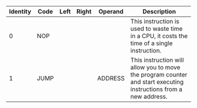 | Identity | Code    | Left    | Right   | Operand  | Description                                                                                                      |
| -------- | ------- | ------- | ------- | -------- | ---------------------------------------------------------------------------------------------------------------- |
| 0        | NOP     |         |         |          | This instruction is used to waste time in a CPU, it costs the time of a single instruction.                      |
| 1        | JUMP    |         |         | ADDRESS  | This instruction will allow you to move the program counter and start executing instructions from a new address. |   